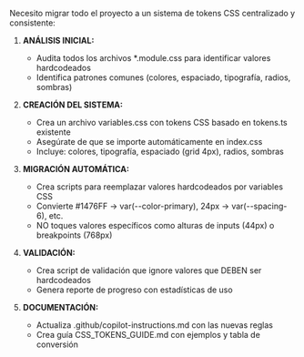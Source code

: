 Necesito migrar todo el proyecto a un sistema de tokens CSS centralizado y consistente:

1. **ANÁLISIS INICIAL:**
   - Audita todos los archivos *.module.css para identificar valores hardcodeados
   - Identifica patrones comunes (colores, espaciado, tipografía, radios, sombras)

2. **CREACIÓN DEL SISTEMA:**
   - Crea un archivo variables.css con tokens CSS basado en tokens.ts existente
   - Asegúrate de que se importe automáticamente en index.css
   - Incluye: colores, tipografía, espaciado (grid 4px), radios, sombras

3. **MIGRACIÓN AUTOMÁTICA:**
   - Crea scripts para reemplazar valores hardcodeados por variables CSS
   - Convierte #1476FF → var(--color-primary), 24px → var(--spacing-6), etc.
   - NO toques valores específicos como alturas de inputs (44px) o breakpoints (768px)

4. **VALIDACIÓN:**
   - Crea script de validación que ignore valores que DEBEN ser hardcodeados
   - Genera reporte de progreso con estadísticas de uso

5. **DOCUMENTACIÓN:**
   - Actualiza .github/copilot-instructions.md con las nuevas reglas
   - Crea guía CSS_TOKENS_GUIDE.md con ejemplos y tabla de conversión